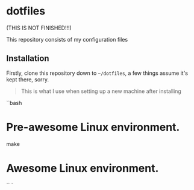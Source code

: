 # dotfiles

(THIS IS NOT FINISHED!!!)

This repository consists of my configuration files

## Installation

Firstly, clone this repository down to `~/dotfiles`, a few things assume it's
kept there, sorry.

> This is what I use when setting up a new machine after installing

``bash
# Pre-awesome Linux environment.

make

# Awesome Linux environment.
``
`
